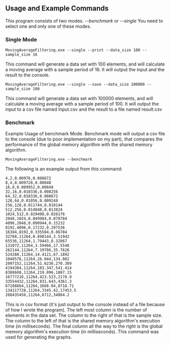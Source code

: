 ## Usage and Example Commands ###
This program consists of two modes.  *--benchmark* or *--single* You need to select one and only one of these modes.
### Single Mode

    MovingAverageFiltering.exe --single --print --data_size 100 --sample_size 16
This command will generate a data set with 100 elements, and will calculate a moving average with a sample period of 16. It will output the input and the result to the console.

    MovingAverageFiltering.exe --single --save --data_size 100000 --sample_size 100
    
This command will generate a data set with 100000 elements, and will calculate a moving average with a sample period of 100. It will output the input to a csv file named Input.csv and the result to a file named result.csv 

### Benchmark

Example Usage of benchmark Mode. Benchmark mode will output a csv file to the console (due to poor implementation on my part), that compares the performance of the global memory algorithm with the shared memory algorithm. 

    MovingAverageFiltering.exe --benchmark

The following is an example output from this command:

    4,2,0.00976,0.008672
    8,4,0.009728,0.00848
    16,8,0.009952,0.00848
    32,16,0.010336,0.008256
    64,32,0.010336,0.008672
    128,64,0.01056,0.009248
    256,128,0.011744,0.010144
    512,256,0.014848,0.013824
    1024,512,0.029408,0.026176
    2048,1024,0.049984,0.078784
    4096,2048,0.090944,0.15232
    8192,4096,0.17232,0.297536
    16384,8192,0.335584,0.86784
    32768,11264,0.898144,3.51942
    65536,11264,1.79443,8.32867
    131072,11264,3.59466,17.5548
    262144,11264,7.19786,35.7626
    524288,11264,14.4121,67.1892
    1048576,11264,26.044,134.082
    2097152,11264,51.6236,270.389
    4194304,11264,103.347,541.414
    8388608,11264,219.096,1087.15
    16777216,11264,423.523,2178.9
    33554432,11264,831.643,4361.3
    67108864,11264,1668.04,8718.71
    134217728,11264,3345.42,17453.5
    268435456,11264,6712,34884.2

This is in csv format (it's just output to the console instead of a file because of how I wrote the program). The left most column is the number of elements in the data set. The column to the right of that is the sample size. The column to the left of that is the shared memory algorithm's execution time (in milliseconds). The final column all the way to the right is the global memory algorithm's execution time (in milliseconds). This command was used for generating the graphs. 